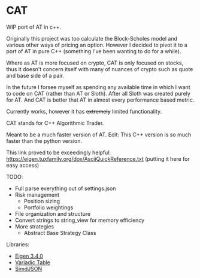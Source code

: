 # CAT
WIP port of AT in c++.

Originally this project was too calculate the Block-Scholes model and various other ways of pricing an option. However I decided to pivot it to a port of AT in pure C++ (something I've been wanting to do for a while).

Where as AT is more focused on crypto, CAT is only focused on stocks, thus it doesn't concern itself with many of nuances of crypto such as quote and base side of a pair.

In the future I forsee myself as spending any available time in which I want to code on CAT (rather than AT or Sloth). After all Sloth was created purely for AT. And CAT is better that AT in almost every performance based metric.

Currently works, however it has ~~extremely~~ limited functionality.

CAT stands for C++ Algorithmic Trader.


Meant to be a much faster version of AT.
Edit: This C++ version is so much faster than the python version.

This link proved to be exceedingly helpful:
https://eigen.tuxfamily.org/dox/AsciiQuickReference.txt
(putting it here for easy access)

TODO:
* Full parse everything out of settings.json
* Risk management
  * Position sizing
  * Portfolio weightings
* File organization and structure
* Convert strings to string_view for memory efficiency
* More strategies
  * Abstract Base Strategy Class

Libraries:
* [Eigen 3.4.0](https://eigen.tuxfamily.org/index.php?title=Main_Page)
* [Variadic Table](https://github.com/friedmud/variadic_table/tree/master)
* [SimdJSON](https://github.com/simdjson/simdjson/blob/master/doc/basics.md#string_view)
